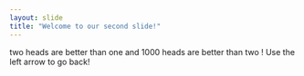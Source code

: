 ```yaml
---
layout: slide
title: "Welcome to our second slide!"
---
```

two heads are better than one and 1000 heads are better than two !
Use the left arrow to go back!